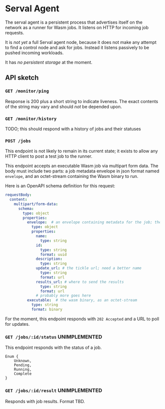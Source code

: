 # Serval Agent

The serval agent is a persistent process that advertises itself on the network as a runner for Wasm jobs. It listens on HTTP for incoming job requests.

It is _not yet_ a full Serval agent node, because it does not make any attempt to find a control node and ask for jobs. Instead it listens passively to be pushed incoming workloads.

It has _no persistent storage_ at the moment.

## API sketch

### `GET /monitor/ping`

Response is 200 plus a short string to indicate liveness. The exact contents of the string may vary and should *not* be depended upon.

### `GET /monitor/history`

TODO; this should respond with a history of jobs and their statuses

### `POST /jobs`

This endpoint is not likely to remain in its current state; it exists to allow any HTTP client to post a test job to the runner.

This endpoint accepts an executable Wasm job via multipart form data. The body must include two parts: a job metadata envelope in json format named `envelope`, and an octet-stream containing the Wasm binary to run.

Here is an OpenAPI schema definition for this request:

```yaml
requestBody:
  content:
    multipart/form-data:
      schema:
        type: object
        properties:
          envelope:  # an envelope containing metadata for the job; the props are speculative
            type: object
            properties:
              name:
                type: string
              id:
                type: string
                format: uuid
              description:
                type: string
              update_url: # the tickle url; need a better name
                type: string
                format: url
              results_url: # where to send the results
                type: string
                format: url
              # probably more goes here
          executable:  # the wasm binary, as an octet-stream
            type: string
            format: binary
```

For the moment, this endpoint responds with `202 Accepted` and a URL to poll for updates.

### `GET /jobs/:id/status` UNIMPLEMENTED

This endpoint responds with the status of a job.

```
Enum {
    Unknown,
    Pending,
    Running,
    Complete
}
```

### `GET /jobs/:id/result` UNIMPLEMENTED

Responds with job results. Format TBD.

